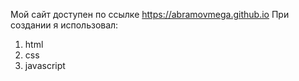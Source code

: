 Мой сайт доступен по ссылке https://abramovmega.github.io
При создании я использовал:
1. html
2. css
3. javascript
